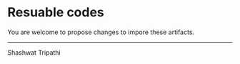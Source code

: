 Resuable codes
==============

You are welcome to propose changes to impore these artifacts.

------------
Shashwat Tripathi
